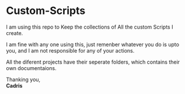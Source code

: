 # Custom-Scripts

I am using this repo to Keep the collections of All the custom Scripts I create.

I am fine with any one using this, just remenber whatever you do is upto you, and I am not responsible for any of your actions.

All the diferent projects have their seperate folders, which contains their own documentaions.

Thanking you,<br>
**Cadris**
